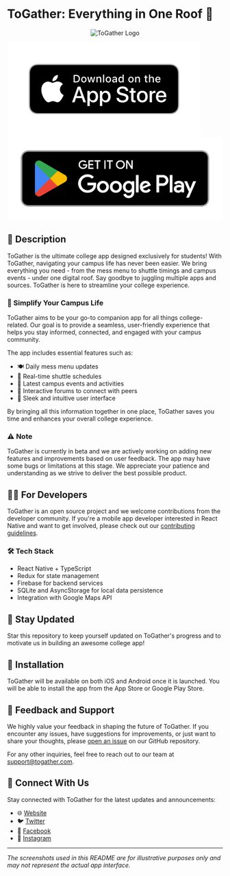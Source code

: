 # ToGather: Everything in One Roof 🏫

<p align="center">
  <img src="https://github.com/aahalani/togatherpublic/assets/29179250/54163ed4-0be8-48e8-8a4a-0caaa2ac6e57" width="600" height="430" alt="ToGather Logo">
</p>

[![Download on the App Store](https://github.com/tamotam-com/tamotam-app/raw/main/docs/AppleAppStoreButton.png)](https://apps.apple.com/app/togather/id123456789) 
<br/>
[![Get it on Google Play](https://github.com/tamotam-com/tamotam-app/raw/main/docs/GooglePlayStoreButton.png)](https://play.google.com/store/apps/details?id=com.togather.app)

## 📝 Description

ToGather is the ultimate college app designed exclusively for students! With ToGather, navigating your campus life has never been easier. We bring everything you need - from the mess menu to shuttle timings and campus events - under one digital roof. Say goodbye to juggling multiple apps and sources. ToGather is here to streamline your college experience.

### 🎯 Simplify Your Campus Life 

ToGather aims to be your go-to companion app for all things college-related. Our goal is to provide a seamless, user-friendly experience that helps you stay informed, connected, and engaged with your campus community. 

The app includes essential features such as:

- 🍽️ Daily mess menu updates
- 🚌 Real-time shuttle schedules  
- 📅 Latest campus events and activities
- 💬 Interactive forums to connect with peers
- 📱 Sleek and intuitive user interface

By bringing all this information together in one place, ToGather saves you time and enhances your overall college experience.

### ⚠️ Note

ToGather is currently in beta and we are actively working on adding new features and improvements based on user feedback. The app may have some bugs or limitations at this stage. We appreciate your patience and understanding as we strive to deliver the best possible product.

## 👨‍💻 For Developers

ToGather is an open source project and we welcome contributions from the developer community. If you're a mobile app developer interested in React Native and want to get involved, please check out our [contributing guidelines](CONTRIBUTING.md).

### 🛠️ Tech Stack

- React Native + TypeScript
- Redux for state management 
- Firebase for backend services
- SQLite and AsyncStorage for local data persistence
- Integration with Google Maps API

## 🌟 Stay Updated

Star this repository to keep yourself updated on ToGather's progress and to motivate us in building an awesome college app!

## 📲 Installation 

ToGather will be available on both iOS and Android once it is launched. You will be able to install the app from the App Store or Google Play Store.

## 🙏 Feedback and Support

We highly value your feedback in shaping the future of ToGather. If you encounter any issues, have suggestions for improvements, or just want to share your thoughts, please [open an issue](https://github.com/aahalani/togatherpublic/issues) on our GitHub repository.

For any other inquiries, feel free to reach out to our team at support@togather.com.

## 🔗 Connect With Us

Stay connected with ToGather for the latest updates and announcements:

- 🌐 [Website](https://www.togather.com)
- 🐦 [Twitter](https://twitter.com/ToGatherApp)  
- 👥 [Facebook](https://www.facebook.com/ToGatherApp)
- 📸 [Instagram](https://www.instagram.com/ToGatherApp)

---

*The screenshots used in this README are for illustrative purposes only and may not represent the actual app interface.*
